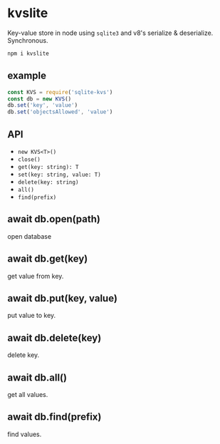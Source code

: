 # kvslite

Key-value store in node using `sqlite3` and v8's serialize & deserialize. Synchronous.

```sh
npm i kvslite
```

## example

```js
const KVS = require('sqlite-kvs')
const db = new KVS()
db.set('key', 'value')
db.set('objectsAllowed', 'value')
```

## API

-   `new KVS<T>()`
-   `close()`
-   `get(key: string): T`
-   `set(key: string, value: T)`
-   `delete(key: string)`
-   `all()`
-   `find(prefix)`

## await db.open(path)

open database

## await db.get(key)

get value from key.

## await db.put(key, value)

put value to key.

## await db.delete(key)

delete key.

## await db.all()

get all values.

## await db.find(prefix)

find values.
